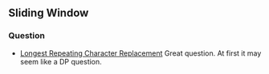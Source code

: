 ## Sliding Window
### Question
 - [Longest Repeating Character Replacement](LongestRepeatingCharacterReplacement.java)
   Great question. At first it may seem like a DP question.